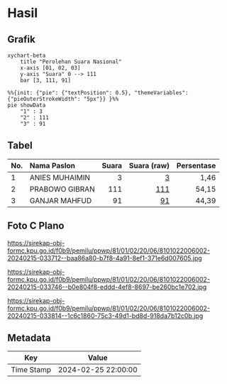 # Hasil

## Grafik

```mermaid
xychart-beta
    title "Perolehan Suara Nasional"
    x-axis [01, 02, 03]
    y-axis "Suara" 0 --> 111
    bar [3, 111, 91]
```

```mermaid
%%{init: {"pie": {"textPosition": 0.5}, "themeVariables": {"pieOuterStrokeWidth": "5px"}} }%%
pie showData
    "1" : 3
    "2" : 111
    "3" : 91
```

## Tabel

| No. | Nama Paslon    | Suara | Suara (raw) | Persentase |
|:--- |:-------------- | -----:| -----------:| ----------:|
| 1   | ANIES MUHAIMIN | 3     | [3][p-1]    | 1,46       |
| 2   | PRABOWO GIBRAN | 111   | [111][p-2]  | 54,15      |
| 3   | GANJAR MAHFUD  | 91    | [91][p-3]   | 44,39      |


[p-1]: https://github.com/gigit-pemilu/pemilu-2024/blob/main/pilpres/hitung-suara/sub/81-maluku/sub/01-maluku-tengah/sub/02-teon-nila-serua/sub/2006-waru/sub/002-tps/sub/paslon-1.txt
[p-2]: https://github.com/gigit-pemilu/pemilu-2024/blob/main/pilpres/hitung-suara/sub/81-maluku/sub/01-maluku-tengah/sub/02-teon-nila-serua/sub/2006-waru/sub/002-tps/sub/paslon-2.txt
[p-3]: https://github.com/gigit-pemilu/pemilu-2024/blob/main/pilpres/hitung-suara/sub/81-maluku/sub/01-maluku-tengah/sub/02-teon-nila-serua/sub/2006-waru/sub/002-tps/sub/paslon-3.txt

## Foto C Plano

https://sirekap-obj-formc.kpu.go.id/f0b9/pemilu/ppwp/81/01/02/20/06/8101022006002-20240215-033712--baa86a80-b7f8-4a91-8ef1-371e6d007605.jpg

https://sirekap-obj-formc.kpu.go.id/f0b9/pemilu/ppwp/81/01/02/20/06/8101022006002-20240215-033746--b0e804f8-eddd-4ef8-8697-be260bc1e702.jpg

https://sirekap-obj-formc.kpu.go.id/f0b9/pemilu/ppwp/81/01/02/20/06/8101022006002-20240215-033814--1c6c1860-75c3-49d1-bd8d-918da7b12c0b.jpg


## Metadata

| Key        | Value               |
| ---------- | ------------------- |
| Time Stamp | 2024-02-25 22:00:00 |



